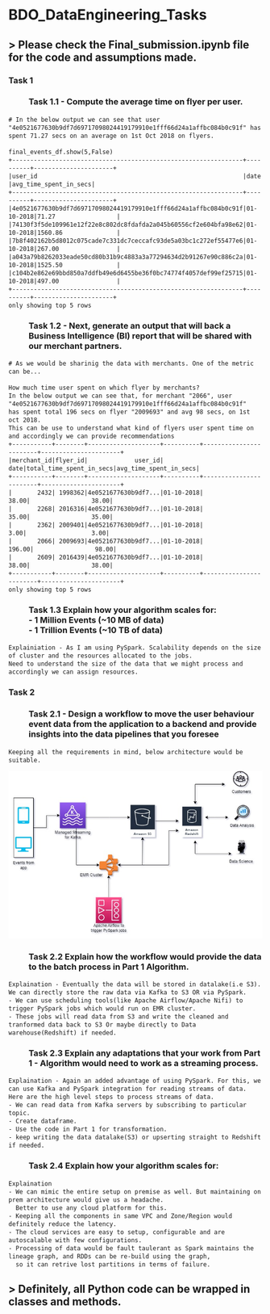 # BDO_DataEngineering_Tasks
## > Please check the Final_submission.ipynb file for the code and assumptions made.

<dl>
  <dt><h3>Task 1</h3></dt>
  <dd><h3>Task 1.1 - Compute the average time on flyer per user.</h3></dd>
  
  ```
  # In the below output we can see that user "4e0521677630b9df7d69717098024419179910e1fff66d24a1affbc084b0c91f" has 
  spent 71.27 secs on an average on 1st Oct 2018 on flyers.
  
  final_events_df.show(5,False)
  +----------------------------------------------------------------+----------+----------------------+
  |user_id                                                         |date      |avg_time_spent_in_secs|
  +----------------------------------------------------------------+----------+----------------------+
  |4e0521677630b9df7d69717098024419179910e1fff66d24a1affbc084b0c91f|01-10-2018|71.27                 |
  |74130f3f5de109961e12f22e8c802dc8fdafda2a045b60556cf2e604bfa98e62|01-10-2018|1560.86               |
  |7b8f402162b5d8012c075cade7c331dc7ceccafc93de5a03bc1c272ef55477e6|01-10-2018|267.00                |
  |a043a79b8262033eade50cd80b31b9c4883a3a77294634d2b91267e90c886c2a|01-10-2018|1525.50               |
  |c104b2e862e69bbd850a7ddfb49e6d6455be36f0bc74774f4057def99ef25715|01-10-2018|497.00                |
  +----------------------------------------------------------------+----------+----------------------+
  only showing top 5 rows
  ```
  
  <dd><h3>Task 1.2 - Next, generate an output that will back a Business Intelligence (Bl) report that will be shared with our merchant partners.</h3></dd>
  
  ```
  # As we would be sharinig the data with merchants. One of the metric can be...
  
  How much time user spent on which flyer by merchants?
  In the below output we can see that, for merchant "2066", user "4e0521677630b9df7d69717098024419179910e1fff66d24a1affbc084b0c91f" 
  has spent total 196 secs on flyer "2009693" and avg 98 secs, on 1st oct 2018. 
  This can be use to understand what kind of flyers user spent time on and accordingly we can provide recommendations
  +-----------+--------+--------------------+----------+------------------------+----------------------+
  |merchant_id|flyer_id|             user_id|      date|total_time_spent_in_secs|avg_time_spent_in_secs|
  +-----------+--------+--------------------+----------+------------------------+----------------------+
  |       2432| 1998362|4e0521677630b9df7...|01-10-2018|                   38.00|                 38.00|
  |       2268| 2016316|4e0521677630b9df7...|01-10-2018|                   35.00|                 35.00|
  |       2362| 2009401|4e0521677630b9df7...|01-10-2018|                    3.00|                  3.00|
  |       2066| 2009693|4e0521677630b9df7...|01-10-2018|                  196.00|                 98.00|
  |       2609| 2016439|4e0521677630b9df7...|01-10-2018|                   38.00|                 38.00|
  +-----------+--------+--------------------+----------+------------------------+----------------------+
  only showing top 5 rows
  ```
  
  <dd><h3>Task 1.3 Explain how your algorithm scales for:<br>
  - 1 Million Events (~10 MB of data)<br>
  - 1 Trillion Events (~10 TB of data)</h3></dd>
  
  ```
  Explainiation - As I am using PySpark. Scalability depends on the size of cluster and the resources allocated to the jobs.
  Need to understand the size of the data that we might process and accordingly we can assign resources.
  ```
</dl>
<dl>
  <dt><h3>Task 2</h3></dt>
  <dd><h3>Task 2.1 - Design a workflow to move the user behaviour event data from the application to a backend and provide insights into the data pipelines that you foresee</dd>
  
  ```
  Keeping all the requirements in mind, below architecture would be suitable.
  ```
  ![alt text](https://github.com/vishalkashyap95/BDO_DataEngineering_Tasks/blob/master/Design_workflow.jpg?raw=true)
  
  <dd><h3>Task 2.2 Explain how the workflow would provide the data to the batch process in Part 1 Algorithm.</h3></dd>
  
  ```
  Explaination - Eventually the data will be stored in datalake(i.e S3). We can directly store the raw data via Kafka to S3 OR via PySpark.
  - We can use scheduling tools(like Apache Airflow/Apache Nifi) to trigger PySpark jobs which would run on EMR cluster.
  - These jobs will read data from S3 and write the cleaned and tranformed data back to S3 Or maybe directly to Data warehouse(Redshift) if needed.
  ```
  
  <dd><h3>Task 2.3 Explain any adaptations that your work from Part 1 - Algorithm would need to work as a streaming process.</h3></dd>
  
  ```
  Explaination - Again an added advantage of using PySpark. For this, we can use Kafka and PySpark integration for reading streams of data.
  Here are the high level steps to process streams of data.
  - We can read data from Kafka servers by subscribing to particular topic.
  - Create dataframe.
  - Use the code in Part 1 for transformation.
  - keep writing the data datalake(S3) or upserting straight to Redshift if needed.
  ```
  
  <dd><h3>Task 2.4 Explain how your algorithm scales for:</h3></dd>
  
  ```
  Explaination
  - We can mimic the entire setup on premise as well. But maintaining on prem architecture would give us a headache. 
    Better to use any cloud platform for this.
  - Keeping all the components in same VPC and Zone/Region would definitely reduce the latency.
  - The cloud services are easy to setup, configurable and are autoscalable with few configurations.
  - Processing of data would be fault taulerant as Spark maintains the lineage graph, and RDDs can be re-build using the graph,
    so it can retrive lost partitions in terms of failure.
  ```
  
</dl>

## > Definitely, all Python code can be wrapped in classes and methods.
